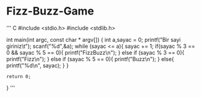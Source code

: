 # Fizz-Buzz-Game
''' C
#include <stdio.h>
#include <stdlib.h>

int main(int argc, const char * argv[]) {
    int a,sayac = 0;
    printf("Bir sayi giriniz\t");
    scanf("%d",&a);
    while (sayac <= a){
        sayac += 1;
        if(sayac % 3 == 0 && sayac % 5 == 0){
            printf("FizzBuzz\n");
        }
        else if (sayac % 3 == 0){
            printf("Fizz\n");
        }
        else if (sayac % 5 == 0){
            printf("Buzz\n");
        }
        else{
            printf("%d\n", sayac);
        }
    }
    
    return 0;
}
'''
